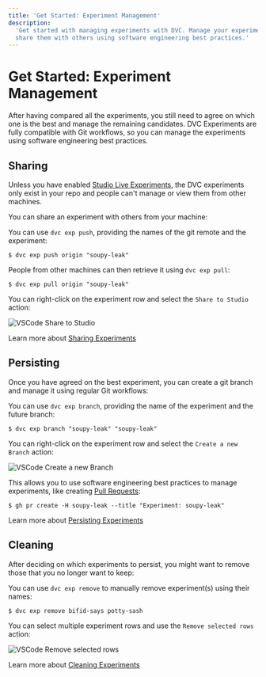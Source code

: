 ```yaml
---
title: 'Get Started: Experiment Management'
description:
  'Get started with managing experiments with DVC. Manage your experiments and
  share them with others using software engineering best practices.'
---
```


# Get Started: Experiment Management

After having compared all the experiments, you still need to agree on which one
is the best and manage the remaining candidates. <abbr>DVC Experiments</abbr>
are fully compatible with Git workflows, so you can manage the experiments using
software engineering best practices.

## Sharing

Unless you have enabled
[Studio Live Experiments](/doc/studio/user-guide/projects-and-experiments/live-metrics-and-plots),
the <abbr>DVC experiments</abbr> only exist in your repo and people can't manage
or view them from other machines.

You can share an experiment with others from your machine:

<toggle>

<tab title="DVC CLI">

You can use `dvc exp push`, providing the names of the git remote and the
experiment:

```cli
$ dvc exp push origin "soupy-leak"
```

People from other machines can then retrieve it using `dvc exp pull`:

```cli
$ dvc exp pull origin "soupy-leak"
```

</tab>

<tab title="VSCode Extension">

You can right-click on the experiment row and select the `Share to Studio`
action:

![VSCode Share to Studio](/img/vscode-sharing.gif)

</tab>

</toggle>

<admon type="info">

Learn more about
[Sharing Experiments](/doc/user-guide/experiment-management/sharing-experiments)

</admon>

## Persisting

Once you have agreed on the best experiment, you can create a git branch and
manage it using regular Git workflows:

<toggle>

<tab title="DVC CLI">

You can use `dvc exp branch`, providing the name of the experiment and the
future branch:

```cli
$ dvc exp branch "soupy-leak" "soupy-leak"
```

</tab>

<tab title="VSCode Extension">

You can right-click on the experiment row and select the `Create a new Branch`
action:

![VSCode Create a new Branch](/img/vscode-branch.gif)

</tab>

</toggle>

This allows you to use software engineering best practices to manage
experiments, like creating
[Pull Requests](https://docs.github.com/en/pull-requests/collaborating-with-pull-requests/proposing-changes-to-your-work-with-pull-requests/about-pull-requests):

```cli
$ gh pr create -H soupy-leak --title "Experiment: soupy-leak"
```

<admon type="info">

Learn more about
[Persisting Experiments](/doc/user-guide/experiment-management/persisting-experiments)

</admon>

## Cleaning

After deciding on which experiments to persist, you might want to remove those
that you no longer want to keep:

<toggle>

<tab title="DVC CLI">

You can use `dvc exp remove` to manually remove experiment(s) using their names:

```cli
$ dvc exp remove bifid-says potty-sash
```

</tab>

<tab title="VSCode Extension">

You can select multiple experiment rows and use the `Remove selected rows`
action:

![VSCode Remove selected rows](/img/vscode-remove.gif)

</tab>

</toggle>

<admon type="info">

Learn more about
[Cleaning Experiments](/doc/user-guide/experiment-management/cleaning-experiments)

</admon>
